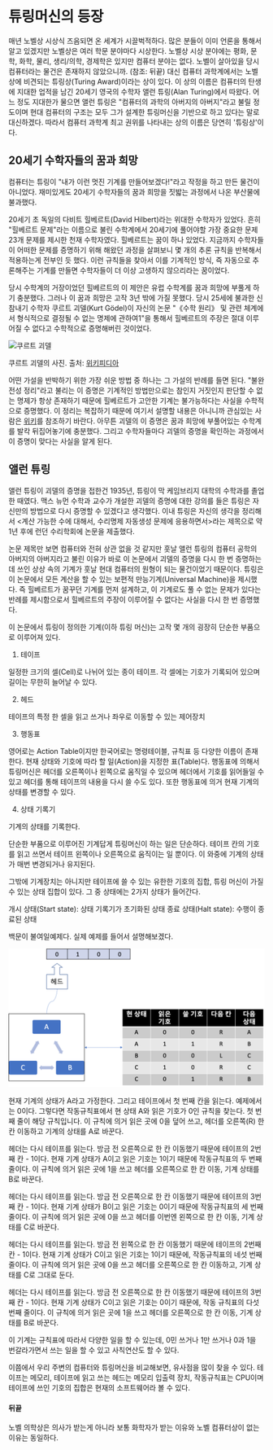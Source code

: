 # 튜링머신의 등장

매년 노벨상 시상식 즈음되면 온 세계가 시끌벅적하다. 많은 분들이 이미 언론을 통해서 알고 있겠지만 노벨상은 여러 학문 분야마다 시상한다. 노벨상 시상 분야에는 평화, 문학, 화학, 물리, 생리/의학, 경제학은 있지만 컴퓨터 분야는 없다. 노벨이 살아있을 당시 컴퓨터라는 물건은 존재하지 않았으니까. (참조: 뒤끝) 대신 컴퓨터 과학계에서는 노벨상에 비견되는 튜링상(Turing Award)이라는 상이 있다. 이 상의 이름은 컴퓨터의 탄생에 지대한 업적을 남긴 20세기 영국의 수학자 앨런 튜링(Alan Turing)에서 따왔다. 어느 정도 지대한가 물으면 앨런 튜링은 "컴퓨터의 과학의 아버지의 아버지"라고 불릴 정도이며 현대 컴퓨터의 구조는 모두 그가 설계한  튜링머신을 기반으로 하고 있다는 말로 대신하겠다. 따라서 컴퓨터 과학계 최고 권위를 나타내는 상의 이름은 당연히 '튜링상'이다.

## 20세기 수학자들의 꿈과 희망

컴퓨터는 튜링이 "내가 이런 멋진 기계를 만들어보겠다!"라고 작정을 하고 만든 물건이 아니었다. 재미있게도 20세기 수학자들의 꿈과 희망을 짓밟는 과정에서 나온 부산물에 불과했다.

20세기 초 독일의 다비트 힐베르트(David Hilbert)라는 위대한 수학자가 있었다. 흔히 "힐베르트 문제"라는 이름으로 불린 수학계에서 20세기에 풀어야할 가장 중요한 문제 23개 문제를 제시한 천재 수학자였다. 힐베르트는 꿈이 하나 있었다. 지금까지 수학자들이 어떠한 문제를 증명하기 위해 해왔던 과정을 살펴보니 몇 개의 추론 규칙을 반복해서 적용하는게 전부인 듯 했다. 이런 규칙들을 찾아서 이를 기계적인 방식, 즉 자동으로 추론해주는 기계를 만들면 수학자들이 더 이상 고생하지 않으리라는 꿈이었다.

당시 수학계의 거장이었던 힐베르트의 이 제안은 유럽 수학계를 꿈과 희망에 부풀게 하기 충분했다. 그러나 이 꿈과 희망은 고작 3년 밖에 가질 못했다. 당시 25세에 불과한 신참내기 수학자 쿠르트 괴델(Kurt Gödel)이 자신의 논문 "《수학 원리》 및 관련 체계에서 형식적으로 결정될 수 없는 명제에 관하여1"을 통해서 힐베르트의 주장은 절대 이루어질 수 없다고 수학적으로 증명해버린 것이었다.

![쿠르트 괴델](https://upload.wikimedia.org/wikipedia/commons/c/c1/1925_kurt_g%C3%B6del.png)

쿠르트 괴델의 사진. 출처: [위키피디아](https://commons.wikimedia.org/wiki/File:1925_kurt_g%C3%B6del.png)

어떤 가설을 반박하기 위한 가장 쉬운 방법 중 하나는 그 가설의 반례를 들면 된다. "불완전성 정리"라고 불리는 이 증명은 기계적인 방법만으로는 참인지 거짓인지 판단할 수 없는 명제가 항상 존재하기 때문에 힐베르트가 고안한 기계는 불가능하다는 사실을 수학적으로 증명했다. 이 정리는 복잡하기 때문에 여기서 설명할 내용은 아니니까 관심있는 사람은 [위키](https://ko.wikipedia.org/wiki/%EA%B4%B4%EB%8D%B8%EC%9D%98_%EB%B6%88%EC%99%84%EC%A0%84%EC%84%B1_%EC%A0%95%EB%A6%AC)를 참조하기 바란다. 아무튼 괴델의 이 증명은 꿈과 희망에 부풀어있는 수학계를 발칵 뒤집어놓기에 충분했다. 그리고 수학자들마다 괴델의 증명을 확인하는 과정에서 이 증명이 맞다는 사실을 알게 된다.

## 앨런 튜링

앨런 튜링이 괴델의 증명을 접한건 1935년, 튜링이 막 케임브리지 대학의 수학과를 졸업한 때였다. 맥스 뉴먼 수학과 교수가 개설한 괴델의 증명에 대한 강의를 들은 튜링은 자신만의 방법으로 다시 증명할 수 있겠다고 생각했다. 이내 튜링은 자신의 생각을 정리해서 <계산 가능한 수에 대해서, 수리명제 자동생성 문제에 응용하면서>라는 제목으로 약 1년 후에 런던 수리학회에 논문을 제출했다.

논문 제목만 보면 컴퓨터와 전혀 상관 없을 것 같지만 훗날 앨런 튜링의 컴퓨터 공학의 아버지의 아버지라고 불린 이유가 바로 이 논문에서 괴델의 증명을 다시 한 번 증명하는데 쓰인 상상 속의 기계가 훗날 현대 컴퓨터의 원형이 되는 물건이었기 때문이다. 튜링은 이 논문에서 모든 계산을 할 수 있는 보편적 만능기계(Universal Machine)을 제시했다. 즉 힐베르트가 꿈꾸던 기계를 먼저 설계하고, 이 기계로도 풀 수 없는 문제가 있다는 반례를 제시함으로서 힐베르트의 주장이 이루어질 수 없다는 사실을 다시 한 번 증명했다.

이 논문에서 튜링이 정의한 기계(이하 튜링 머신)는 고작 몇 개의 굉장히 단순한 부품으로 이루어져 있다. 

1. 테이프

일정한 크기의 셀(Cell)로 나뉘어 있는 종이 테이프. 각 셀에는 기호가 기록되어 있으며 길이는 무한히 늘어날 수 있다.

2. 헤드 

테이프의 특정 한 셀을 읽고 쓰거나 좌우로 이동할 수 있는 제어장치

3. 행동표

영어로는 Action Table이지만 한국어로는 명령테이블, 규칙표 등 다양한 이름이 존재한다. 현재 상태와 기호에 따라 할 일(Action)을 지정한 표(Table)다. 행동표에 의해서 튜링머신은 헤더를 오른쪽이나 왼쪽으로 움직일 수 있으며 헤더에서 기호를 읽어들일 수 있고 헤더를 통해 테이프의 내용을 다시 쓸 수도 있다. 또한 행동표에 의거 현재 기계의 상태를 변경할 수 있다.

4. 상태 기록기

기계의 상태를 기록한다.

단순한 부품으로 이루어진 기계답게 튜링머신이 하는 일은 단순하다. 테이프 칸의 기호를 읽고 쓰면서 테이프 왼쪽이나 오른쪽으로 움직이는 일 뿐이다. 이 와중에 기계의 상태가 매번 변경되거나 유지된다.

그밖에 기계장치는 아니지만 테이프에 쓸 수 있는 유한한 기호의 집합, 튜링 머신이 가질 수 있는 상태 집합이 있다. 그 중 상태에는 2가지 상태가 들어간다.

개시 상태(Start state): 상태 기록기가 초기화된 상태
종료 상태(Halt state): 수행이 종료된 상태

백문이 불여일예제다. 실제 예제를 들어서 설명해보겠다.

![튜링머신](./img/turing-machine.png)

현재 기계의 상태가 A라고 가정한다. 그리고 테이프에서 첫 번째 칸을 읽는다. 예제에서는 0이다. 그렇다면 작동규칙표에서 현 상태 A와 읽은 기호가 0인 규칙을 찾는다. 첫 번째 줄이 해당 규칙입니다. 이 규칙에 의거 읽은 곳에 0을 덮어 쓰고, 헤더를 오른쪽(R) 한 칸 이동하고 기계의 상태를 A로 바꾼다.

헤더는 다시 테이프를 읽는다. 방금 전 오른쪽으로 한 칸 이동했기 때문에 테이프의 2번째 칸 - 1이다. 현재 기계 상태가 A이고 읽은 기호는 1이기 때문에 작동규칙표의 두 번째 줄이다. 이 규칙에 의거 읽은 곳에 1을 쓰고 헤더를 오른쪽으로 한 칸 이동, 기계 상태를 B로 바꾼다.

헤더는 다시 테이프를 읽는다. 방금 전 오른쪽으로 한 칸 이동했기 때문에 테이프의 3번째 칸 - 1이다. 현재 기계 상태가 B이고 읽은 기호는 0이기 때문에 작동규칙표의 세 번째 줄이다. 이 규칙에 의거 읽은 곳에 0을 쓰고 헤더를 이번엔 왼쪽으로 한 칸 이동, 기계 상태를 C로 바꾼다.

헤더는 다시 테이프를 읽는다. 방금 전 왼쪽으로 한 칸 이동했기 때문에 테이프의 2번째 칸 - 1이다. 현재 기계 상태가 C이고 읽은 기호는 1이기 때문에, 작동규칙표의 네섯 번째 줄이다. 이 규칙에 의거 읽은 곳에 0을 쓰고 헤더를 오른쪽으로 한 칸 이동하고, 기계 상태를 C로 그대로 둔다.

헤더는 다시 테이프를 읽는다. 방금 전 오른쪽으로 한 칸 이동했기 때문에 테이프의 3번째 칸 - 1이다. 현재 기계 상태가 C이고 읽은 기호는 0이기 때문에, 작동 규칙표의 다섯 번째 줄이다. 이 규칙에 의거 읽은 곳에 1을 쓰고 헤더를 오른쪽으로 한 칸 이동, 기계 상태를 B로 바꾼다.

이 기계는 규칙표에 따라서 다양한 일을 할 수 있는데, 0민 쓰거나 1만 쓰거나 0과 1을 번갈라가면서 쓰는 일을 할 수 있고 사칙연산도 할 수 있다.

이쯤에서 우리 주변의 컴퓨터와 튜링머신을 비교해보면, 유사점을 많이 찾을 수 있다. 테이프는 메모리, 테이프에 읽고 쓰는 헤드는 메모리 입출력 장치, 작동규칙표는 CPU이며 테이프에 쓰인 기호의 집합은 현재의 소프트웨어라 볼 수 있다.

#### 뒤끝

노벨 의학상은 의사가 받는게 아니라 보통 화학자가 받는 이유와 노벨 컴퓨터상이 없는 이유는 동일하다.
